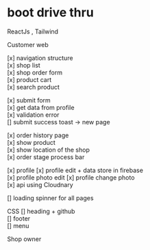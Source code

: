 # boot drive thru

ReactJs , Tailwind

Customer web

[x] navigation structure  
[x] shop list  
[x] shop order form  
[x] product cart  
[x] search product

[x] submit form  
[x] get data from profile  
[x] validation error  
[] submit success toast -> new page

[x] order history page  
[x] show product  
[x] show location of the shop  
[x] order stage process bar

[x] profile
[x] profile edit + data store in firebase  
[x] profile photo edit
[x] profile change photo  
[x] api using Cloudnary

[] loading spinner for all pages

CSS
[] heading + github  
[] footer  
[] menu

Shop owner

